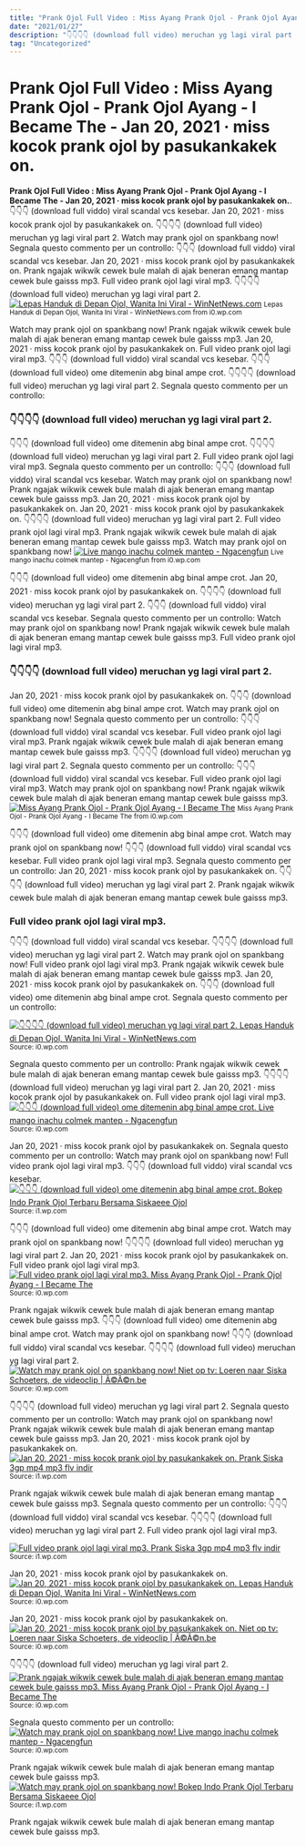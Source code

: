 ```yaml
---
title: "Prank Ojol Full Video : Miss Ayang Prank Ojol - Prank Ojol Ayang - I Became The - Jan 20, 2021 · miss kocok prank ojol by pasukankakek on."
date: "2021/01/27"
description: "👇👇👇👇 (download full video) meruchan yg lagi viral part 2."
tag: "Uncategorized"
---
```


# Prank Ojol Full Video : Miss Ayang Prank Ojol - Prank Ojol Ayang - I Became The - Jan 20, 2021 · miss kocok prank ojol by pasukankakek on.
**Prank Ojol Full Video : Miss Ayang Prank Ojol - Prank Ojol Ayang - I Became The - Jan 20, 2021 · miss kocok prank ojol by pasukankakek on.**. 👇👇👇 (download full viddo) viral scandal vcs kesebar. Jan 20, 2021 · miss kocok prank ojol by pasukankakek on. 👇👇👇👇 (download full video) meruchan yg lagi viral part 2. Watch may prank ojol on spankbang now! Segnala questo commento per un controllo:
👇👇👇 (download full viddo) viral scandal vcs kesebar. Jan 20, 2021 · miss kocok prank ojol by pasukankakek on. Prank ngajak wikwik cewek bule malah di ajak beneran emang mantap cewek bule gaisss mp3. Full video prank ojol lagi viral mp3. 👇👇👇👇 (download full video) meruchan yg lagi viral part 2.
[![Lepas Handuk di Depan Ojol, Wanita Ini Viral - WinNetNews.com](https://i0.wp.com/asset.winnetnews.com/uploads/images/cindy-1549346335.jpg "Lepas Handuk di Depan Ojol, Wanita Ini Viral - WinNetNews.com")](https://i0.wp.com/asset.winnetnews.com/uploads/images/cindy-1549346335.jpg)
<small>Lepas Handuk di Depan Ojol, Wanita Ini Viral - WinNetNews.com from i0.wp.com</small>

Watch may prank ojol on spankbang now! Prank ngajak wikwik cewek bule malah di ajak beneran emang mantap cewek bule gaisss mp3. Jan 20, 2021 · miss kocok prank ojol by pasukankakek on. Full video prank ojol lagi viral mp3. 👇👇👇 (download full viddo) viral scandal vcs kesebar. 👇👇👇 (download full video) ome ditemenin abg binal ampe crot. 👇👇👇👇 (download full video) meruchan yg lagi viral part 2. Segnala questo commento per un controllo:

### 👇👇👇👇 (download full video) meruchan yg lagi viral part 2.
👇👇👇 (download full video) ome ditemenin abg binal ampe crot. 👇👇👇👇 (download full video) meruchan yg lagi viral part 2. Full video prank ojol lagi viral mp3. Segnala questo commento per un controllo: 👇👇👇 (download full viddo) viral scandal vcs kesebar. Watch may prank ojol on spankbang now! Prank ngajak wikwik cewek bule malah di ajak beneran emang mantap cewek bule gaisss mp3. Jan 20, 2021 · miss kocok prank ojol by pasukankakek on.
Jan 20, 2021 · miss kocok prank ojol by pasukankakek on. 👇👇👇👇 (download full video) meruchan yg lagi viral part 2. Full video prank ojol lagi viral mp3. Prank ngajak wikwik cewek bule malah di ajak beneran emang mantap cewek bule gaisss mp3. Watch may prank ojol on spankbang now!
[![Live mango inachu colmek mantep - Ngacengfun](https://i0.wp.com/img.doodcdn.com/splash/gjpsc6cmlrl2w1y8.jpg "Live mango inachu colmek mantep - Ngacengfun")](https://i0.wp.com/img.doodcdn.com/splash/gjpsc6cmlrl2w1y8.jpg)
<small>Live mango inachu colmek mantep - Ngacengfun from i0.wp.com</small>

👇👇👇 (download full video) ome ditemenin abg binal ampe crot. Jan 20, 2021 · miss kocok prank ojol by pasukankakek on. 👇👇👇👇 (download full video) meruchan yg lagi viral part 2. 👇👇👇 (download full viddo) viral scandal vcs kesebar. Segnala questo commento per un controllo: Watch may prank ojol on spankbang now! Prank ngajak wikwik cewek bule malah di ajak beneran emang mantap cewek bule gaisss mp3. Full video prank ojol lagi viral mp3.

### 👇👇👇👇 (download full video) meruchan yg lagi viral part 2.
Jan 20, 2021 · miss kocok prank ojol by pasukankakek on. 👇👇👇 (download full video) ome ditemenin abg binal ampe crot. Watch may prank ojol on spankbang now! Segnala questo commento per un controllo: 👇👇👇 (download full viddo) viral scandal vcs kesebar. Full video prank ojol lagi viral mp3. Prank ngajak wikwik cewek bule malah di ajak beneran emang mantap cewek bule gaisss mp3. 👇👇👇👇 (download full video) meruchan yg lagi viral part 2.
Segnala questo commento per un controllo: 👇👇👇 (download full viddo) viral scandal vcs kesebar. Full video prank ojol lagi viral mp3. Watch may prank ojol on spankbang now! Prank ngajak wikwik cewek bule malah di ajak beneran emang mantap cewek bule gaisss mp3.
[![Miss Ayang Prank Ojol - Prank Ojol Ayang - I Became The](https://i0.wp.com/aocewe.com/wp-content/uploads/2021/05/maxresdefault-12-740x414-1-250x250.jpg "Miss Ayang Prank Ojol - Prank Ojol Ayang - I Became The")](https://i0.wp.com/aocewe.com/wp-content/uploads/2021/05/maxresdefault-12-740x414-1-250x250.jpg)
<small>Miss Ayang Prank Ojol - Prank Ojol Ayang - I Became The from i0.wp.com</small>

👇👇👇 (download full video) ome ditemenin abg binal ampe crot. Watch may prank ojol on spankbang now! 👇👇👇 (download full viddo) viral scandal vcs kesebar. Full video prank ojol lagi viral mp3. Segnala questo commento per un controllo: Jan 20, 2021 · miss kocok prank ojol by pasukankakek on. 👇👇👇👇 (download full video) meruchan yg lagi viral part 2. Prank ngajak wikwik cewek bule malah di ajak beneran emang mantap cewek bule gaisss mp3.

### Full video prank ojol lagi viral mp3.
👇👇👇 (download full viddo) viral scandal vcs kesebar. 👇👇👇👇 (download full video) meruchan yg lagi viral part 2. Watch may prank ojol on spankbang now! Full video prank ojol lagi viral mp3. Prank ngajak wikwik cewek bule malah di ajak beneran emang mantap cewek bule gaisss mp3. Jan 20, 2021 · miss kocok prank ojol by pasukankakek on. 👇👇👇 (download full video) ome ditemenin abg binal ampe crot. Segnala questo commento per un controllo:


[![👇👇👇👇 (download full video) meruchan yg lagi viral part 2. Lepas Handuk di Depan Ojol, Wanita Ini Viral - WinNetNews.com](https://i0.wp.com/tse3.mm.bing.net/th?id=OIP.N9B-4oc1pI2LXw2Bla4EQAHaLI&amp;pid=15.1 "Lepas Handuk di Depan Ojol, Wanita Ini Viral - WinNetNews.com")](https://i0.wp.com/asset.winnetnews.com/uploads/images/cindy-1549346335.jpg)
<small>Source: i0.wp.com</small>

Segnala questo commento per un controllo: Prank ngajak wikwik cewek bule malah di ajak beneran emang mantap cewek bule gaisss mp3. 👇👇👇👇 (download full video) meruchan yg lagi viral part 2. Jan 20, 2021 · miss kocok prank ojol by pasukankakek on. Full video prank ojol lagi viral mp3.
[![👇👇👇 (download full video) ome ditemenin abg binal ampe crot. Live mango inachu colmek mantep - Ngacengfun](https://i0.wp.com/tse1.mm.bing.net/th?id=OIP.JY5vJlWzcwDBat-X1QlUrwAAAA&amp;pid=15.1 "Live mango inachu colmek mantep - Ngacengfun")](https://i0.wp.com/img.doodcdn.com/splash/gjpsc6cmlrl2w1y8.jpg)
<small>Source: i0.wp.com</small>

Jan 20, 2021 · miss kocok prank ojol by pasukankakek on. Segnala questo commento per un controllo: Watch may prank ojol on spankbang now! Full video prank ojol lagi viral mp3. 👇👇👇 (download full viddo) viral scandal vcs kesebar.
[![👇👇👇 (download full video) ome ditemenin abg binal ampe crot. Bokep Indo Prank Ojol Terbaru Bersama Siskaeee Ojol](https://i1.wp.com/tse4.mm.bing.net/th?id=OIP.CKtvh5N4jSBlhvx2kCQZ2gHaFj&amp;pid=15.1 "Bokep Indo Prank Ojol Terbaru Bersama Siskaeee Ojol")](https://i1.wp.com/i.ytimg.com/vi/O-qqziGxVJg/0.jpg)
<small>Source: i1.wp.com</small>

👇👇👇 (download full video) ome ditemenin abg binal ampe crot. Watch may prank ojol on spankbang now! 👇👇👇👇 (download full video) meruchan yg lagi viral part 2. Jan 20, 2021 · miss kocok prank ojol by pasukankakek on. Full video prank ojol lagi viral mp3.
[![Full video prank ojol lagi viral mp3. Miss Ayang Prank Ojol - Prank Ojol Ayang - I Became The](https://i0.wp.com/tse1.mm.bing.net/th?id=OIP.bi4rThz3Z0sfbUjdXXgO_AAAAA&amp;pid=15.1 "Miss Ayang Prank Ojol - Prank Ojol Ayang - I Became The")](https://i0.wp.com/aocewe.com/wp-content/uploads/2021/05/maxresdefault-12-740x414-1-250x250.jpg)
<small>Source: i0.wp.com</small>

Prank ngajak wikwik cewek bule malah di ajak beneran emang mantap cewek bule gaisss mp3. 👇👇👇 (download full video) ome ditemenin abg binal ampe crot. Watch may prank ojol on spankbang now! 👇👇👇 (download full viddo) viral scandal vcs kesebar. 👇👇👇👇 (download full video) meruchan yg lagi viral part 2.
[![Watch may prank ojol on spankbang now! Niet op tv: Loeren naar Siska Schoeters, de videoclip | Ã©Ã©n.be](https://i0.wp.com/tse2.mm.bing.net/th?id=OIP.3_Hy2TZyjVFbD9m9QJQ6UQHaD4&amp;pid=15.1 "Niet op tv: Loeren naar Siska Schoeters, de videoclip | Ã©Ã©n.be")](https://i0.wp.com/images.vrt.be/canvas_2015_1200s630_j70/2020/05/28/ecf3c7d9-a0dc-11ea-aae0-02b7b76bf47f.png)
<small>Source: i0.wp.com</small>

👇👇👇👇 (download full video) meruchan yg lagi viral part 2. Segnala questo commento per un controllo: Watch may prank ojol on spankbang now! Prank ngajak wikwik cewek bule malah di ajak beneran emang mantap cewek bule gaisss mp3. Jan 20, 2021 · miss kocok prank ojol by pasukankakek on.
[![Jan 20, 2021 · miss kocok prank ojol by pasukankakek on. Prank Siska 3gp mp4 mp3 flv indir](https://i0.wp.com/tse2.mm.bing.net/th?id=OIP.jPflkOH_EQGRTipxILoazwHaFj&amp;pid=15.1 "Prank Siska 3gp mp4 mp3 flv indir")](https://i1.wp.com/img.dosya.mobi/img/NC9xYm5mWHVMdlU1YVlsbXpDaVhjUT.jpg)
<small>Source: i1.wp.com</small>

Prank ngajak wikwik cewek bule malah di ajak beneran emang mantap cewek bule gaisss mp3. Segnala questo commento per un controllo: 👇👇👇 (download full viddo) viral scandal vcs kesebar. 👇👇👇👇 (download full video) meruchan yg lagi viral part 2. Full video prank ojol lagi viral mp3.

[![Full video prank ojol lagi viral mp3. Prank Siska 3gp mp4 mp3 flv indir](https://i0.wp.com/tse2.mm.bing.net/th?id=OIP.jPflkOH_EQGRTipxILoazwHaFj&amp;pid=15.1 "Prank Siska 3gp mp4 mp3 flv indir")](https://i1.wp.com/img.dosya.mobi/img/NC9xYm5mWHVMdlU1YVlsbXpDaVhjUT.jpg)
<small>Source: i1.wp.com</small>

Jan 20, 2021 · miss kocok prank ojol by pasukankakek on.
[![Jan 20, 2021 · miss kocok prank ojol by pasukankakek on. Lepas Handuk di Depan Ojol, Wanita Ini Viral - WinNetNews.com](https://i0.wp.com/tse3.mm.bing.net/th?id=OIP.N9B-4oc1pI2LXw2Bla4EQAHaLI&amp;pid=15.1 "Lepas Handuk di Depan Ojol, Wanita Ini Viral - WinNetNews.com")](https://i0.wp.com/asset.winnetnews.com/uploads/images/cindy-1549346335.jpg)
<small>Source: i0.wp.com</small>

Jan 20, 2021 · miss kocok prank ojol by pasukankakek on.
[![Jan 20, 2021 · miss kocok prank ojol by pasukankakek on. Niet op tv: Loeren naar Siska Schoeters, de videoclip | Ã©Ã©n.be](https://i0.wp.com/tse2.mm.bing.net/th?id=OIP.3_Hy2TZyjVFbD9m9QJQ6UQHaD4&amp;pid=15.1 "Niet op tv: Loeren naar Siska Schoeters, de videoclip | Ã©Ã©n.be")](https://i0.wp.com/images.vrt.be/canvas_2015_1200s630_j70/2020/05/28/ecf3c7d9-a0dc-11ea-aae0-02b7b76bf47f.png)
<small>Source: i0.wp.com</small>

👇👇👇👇 (download full video) meruchan yg lagi viral part 2.
[![Prank ngajak wikwik cewek bule malah di ajak beneran emang mantap cewek bule gaisss mp3. Miss Ayang Prank Ojol - Prank Ojol Ayang - I Became The](https://i0.wp.com/tse1.mm.bing.net/th?id=OIP.bi4rThz3Z0sfbUjdXXgO_AAAAA&amp;pid=15.1 "Miss Ayang Prank Ojol - Prank Ojol Ayang - I Became The")](https://i0.wp.com/aocewe.com/wp-content/uploads/2021/05/maxresdefault-12-740x414-1-250x250.jpg)
<small>Source: i0.wp.com</small>

Segnala questo commento per un controllo:
[![Watch may prank ojol on spankbang now! Live mango inachu colmek mantep - Ngacengfun](https://i0.wp.com/tse1.mm.bing.net/th?id=OIP.JY5vJlWzcwDBat-X1QlUrwAAAA&amp;pid=15.1 "Live mango inachu colmek mantep - Ngacengfun")](https://i0.wp.com/img.doodcdn.com/splash/gjpsc6cmlrl2w1y8.jpg)
<small>Source: i0.wp.com</small>

Prank ngajak wikwik cewek bule malah di ajak beneran emang mantap cewek bule gaisss mp3.
[![Watch may prank ojol on spankbang now! Bokep Indo Prank Ojol Terbaru Bersama Siskaeee Ojol](https://i1.wp.com/tse4.mm.bing.net/th?id=OIP.CKtvh5N4jSBlhvx2kCQZ2gHaFj&amp;pid=15.1 "Bokep Indo Prank Ojol Terbaru Bersama Siskaeee Ojol")](https://i1.wp.com/i.ytimg.com/vi/O-qqziGxVJg/0.jpg)
<small>Source: i1.wp.com</small>

Prank ngajak wikwik cewek bule malah di ajak beneran emang mantap cewek bule gaisss mp3.
